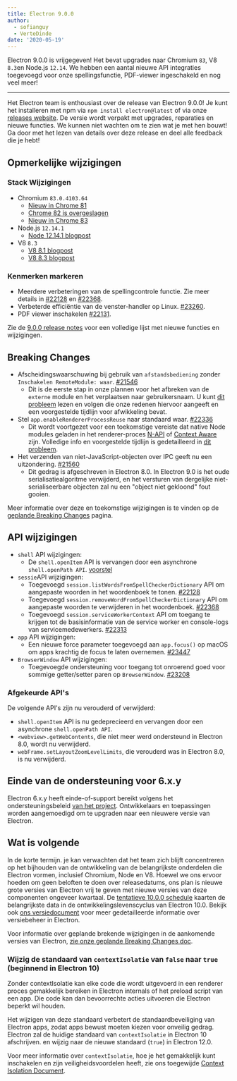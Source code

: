 ```yaml
---
title: Electron 9.0.0
author:
  - sofianguy
  - VerteDinde
date: '2020-05-19'
---
```


Electron 9.0.0 is vrijgegeven! Het bevat upgrades naar Chromium `83`, V8 `8.3`en Node.js `12.14`. We hebben een aantal nieuwe API integraties toegevoegd voor onze spellingsfunctie, PDF-viewer ingeschakeld en nog veel meer!

---

Het Electron team is enthousiast over de release van Electron 9.0.0! Je kunt het installeren met npm via `npm install electron@latest` of via onze [releases website](https://electronjs.org/releases/stable). De versie wordt verpakt met upgrades, reparaties en nieuwe functies. We kunnen niet wachten om te zien wat je met hen bouwt! Ga door met het lezen van details over deze release en deel alle feedback die je hebt!

## Opmerkelijke wijzigingen

### Stack Wijzigingen

* Chromium `83.0.4103.64`
    * [Nieuw in Chrome 81](https://developers.google.com/web/updates/2020/04/nic81)
    * [Chrome 82 is overgeslagen](https://chromereleases.googleblog.com/2020/03/chrome-and-chrome-os-release-updates.html)
    * [Nieuw in Chrome 83](https://developers.google.com/web/updates/2020/05/nic83)
* Node.js `12.14.1`
    * [Node 12.14.1 blogpost](https://nodejs.org/en/blog/release/v12.14.1/)
* V8 `8.3`
    * [V8 8.1 blogpost](https://v8.dev/blog/v8-release-81)
    * [V8 8.3 blogpost](https://v8.dev/blog/v8-release-83)

### Kenmerken markeren

* Meerdere verbeteringen van de spellingcontrole functie. Zie meer details in [#22128](https://github.com/electron/electron/pull/22128) en [#22368](https://github.com/electron/electron/pull/22368).
* Verbeterde efficiëntie van de venster-handler op Linux. [#23260](https://github.com/electron/electron/pull/23260).
* PDF viewer inschakelen [#22131](https://github.com/electron/electron/pull/22131).

Zie de [9.0.0 release notes](https://github.com/electron/electron/releases/tag/v9.0.0) voor een volledige lijst met nieuwe functies en wijzigingen.

## Breaking Changes

* Afscheidingswaarschuwing bij gebruik van `afstandsbediening` zonder `Inschakelen RemoteModule: waar`. [#21546](https://github.com/electron/electron/pull/21546)
    * Dit is de eerste stap in onze plannen voor het afbreken van de `externe` module en het verplaatsen naar gebruikersnaam. U kunt [dit probleem](https://github.com/electron/electron/issues/21408) lezen en volgen die onze redenen hiervoor aangeeft en een voorgestelde tijdlijn voor afwikkeling bevat.
* Stel `app.enableRendererProcessReuse` naar standaard waar. [#22336](https://github.com/electron/electron/pull/22336)
    * Dit wordt voortgezet voor een toekomstige vereiste dat native Node modules geladen in het renderer-proces [N-API](https://nodejs.org/api/n-api.html) of [Context Aware](https://nodejs.org/api/addons.html#addons_context_aware_addons) zijn. Volledige info en voorgestelde tijdlijn is gedetailleerd in [dit probleem](https://github.com/electron/electron/issues/18397).
* Het verzenden van niet-JavaScript-objecten over IPC geeft nu een uitzondering. [#21560](https://github.com/electron/electron/pull/21560)
    * Dit gedrag is afgeschreven in Electron 8.0. In Electron 9.0 is het oude serialisatiealgoritme verwijderd, en het versturen van dergelijke niet-serialiseerbare objecten zal nu een "object niet gekloond" fout gooien.

Meer informatie over deze en toekomstige wijzigingen is te vinden op de [geplande Breaking Changes](https://github.com/electron/electron/blob/master/docs/breaking-changes.md) pagina.

## API wijzigingen

* `shell` API wijzigingen:
   * De `shell.openItem` API is vervangen door een asynchrone `shell.openPath API`. [voorstel](https://github.com/electron/governance/blob/master/wg-api/spec-documents/shell-openitem.md)
* `sessie`API wijzigingen:
   * Toegevoegd `session.listWordsFromSpellCheckerDictionary` API om aangepaste woorden in het woordenboek te tonen. [#22128](https://github.com/electron/electron/pull/22128)
   * Toegevoegd `session.removeWordFromSpellCheckerDictionary` API om aangepaste woorden te verwijderen in het woordenboek. [#22368](https://github.com/electron/electron/pull/22368)
   * Toegevoegd `session.serviceWorkerContext` API om toegang te krijgen tot de basisinformatie van de service worker en console-logs van servicemedewerkers. [#22313](https://github.com/electron/electron/pull/22313)
* `app` API wijzigingen:
   * Een nieuwe force parameter toegevoegd aan `app.focus()` op macOS om apps krachtig de focus te laten overnemen. [#23447](https://github.com/electron/electron/pull/23447)
* `BrowserWindow` API wijzigingen:
   * Toegevoegde ondersteuning voor toegang tot onroerend goed voor sommige getter/setter paren op `BrowserWindow`. [#23208](https://github.com/electron/electron/pull/23208)

### Afgekeurde API's

De volgende API's zijn nu verouderd of verwijderd:

* `shell.openItem` API is nu gedeprecieerd en vervangen door een asynchrone `shell.openPath API`.
* `<webview>.getWebContents`, die niet meer werd ondersteund in Electron 8.0, wordt nu verwijderd.
* `webFrame.setLayoutZoomLevelLimits`, die verouderd was in Electron 8.0, is nu verwijderd.

## Einde van de ondersteuning voor 6.x.y

Electron 6.x.y heeft einde-of-support bereikt volgens het ondersteuningsbeleid [van het project](https://electronjs.org/docs/tutorial/support#supported-versions). Ontwikkelaars en toepassingen worden aangemoedigd om te upgraden naar een nieuwere versie van Electron.

## Wat is volgende

In de korte termijn. je kan verwachten dat het team zich blijft concentreren op het bijhouden van de ontwikkeling van de belangrijkste onderdelen die Electron vormen, inclusief Chromium, Node en V8. Hoewel we ons ervoor hoeden om geen beloften te doen over releasedatums, ons plan is nieuwe grote versies van Electron vrij te geven met nieuwe versies van deze componenten ongeveer kwartaal. De [tentatieve 10.0.0 schedule](https://electronjs.org/docs/tutorial/electron-timelines) kaarten de belangrijkste data in de ontwikkelingslevenscyclus van Electron 10.0. Bekijk ook [ons versiedocument](https://electronjs.org/docs/tutorial/electron-versioning) voor meer gedetailleerde informatie over versiebeheer in Electron.

Voor informatie over geplande brekende wijzigingen in de aankomende versies van Electron, [zie onze geplande Breaking Changes doc](https://github.com/electron/electron/blob/master/docs/breaking-changes.md).

### Wijzig de standaard van `contextIsolatie` van `false` naar `true` (beginnend in Electron 10)

Zonder contextIsolatie kan elke code die wordt uitgevoerd in een renderer proces gemakkelijk bereiken in Electron internals of het preload script van een app. Die code kan dan bevoorrechte acties uitvoeren die Electron beperkt wil houden.

Het wijzigen van deze standaard verbetert de standaardbeveiliging van Electron apps, zodat apps bewust moeten kiezen voor onveilig gedrag. Electron zal de huidige standaard van `contextIsolatie` in Electron 10 afschrijven. en wijzig naar de nieuwe standaard (`true`) in Electron 12.0.

Voor meer informatie over `contextIsolatie`, hoe je het gemakkelijk kunt inschakelen en zijn veiligheidsvoordelen heeft, zie ons toegewijde [Context Isolation Document](https://github.com/electron/electron/blob/master/docs/tutorial/context-isolation.md).
